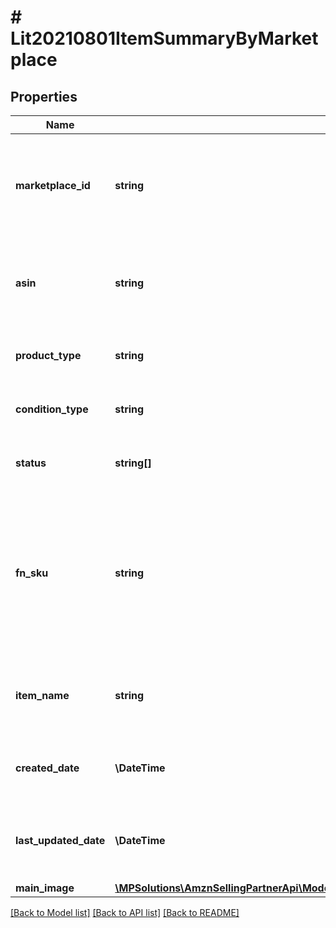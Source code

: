 # # Lit20210801ItemSummaryByMarketplace

## Properties

Name | Type | Description | Notes
------------ | ------------- | ------------- | -------------
**marketplace_id** | **string** | A marketplace identifier. Identifies the Amazon marketplace for the listings item. |
**asin** | **string** | Amazon Standard Identification Number (ASIN) of the listings item. | [optional]
**product_type** | **string** | The Amazon product type of the listings item. |
**condition_type** | **string** | Identifies the condition of the listings item. | [optional]
**status** | **string[]** | Statuses that apply to the listings item. |
**fn_sku** | **string** | The fulfillment network stock keeping unit is an identifier used by Amazon fulfillment centers to identify each unique item. | [optional]
**item_name** | **string** | The name or title associated with an Amazon catalog item. | [optional]
**created_date** | **\DateTime** | The date the listings item was created in ISO 8601 format. |
**last_updated_date** | **\DateTime** | The date the listings item was last updated in ISO 8601 format. |
**main_image** | [**\MPSolutions\AmznSellingPartnerApi\Models\ListingsItems20210801\Lit20210801ItemImage**](Lit20210801ItemImage.md) |  | [optional]

[[Back to Model list]](../../README.md#models) [[Back to API list]](../../README.md#endpoints) [[Back to README]](../../README.md)
